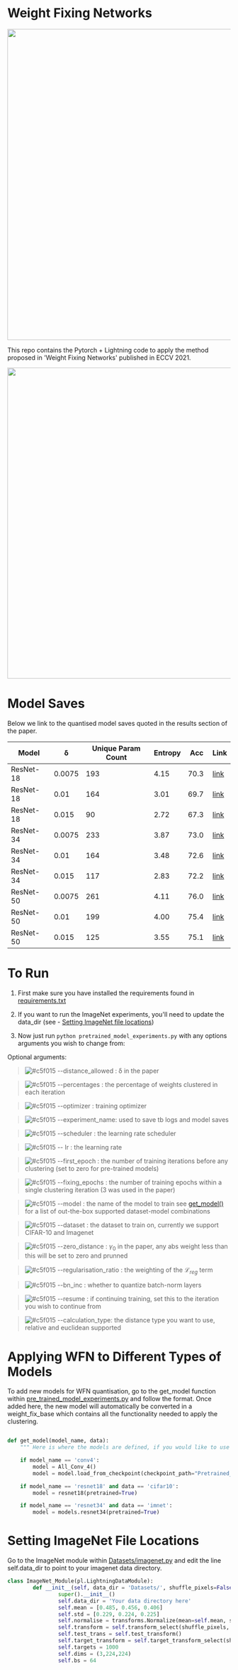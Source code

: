 # Weight Fixing Networks

<img src="https://user-images.githubusercontent.com/13983188/177870968-d26c4c87-6259-493a-b67e-8ccbc82dccbf.png" width="700">

This repo contains the Pytorch + Lightning code to apply the method proposed in 'Weight Fixing Networks' published in ECCV 2021.



<img src="https://user-images.githubusercontent.com/13983188/177872026-dc25192e-f218-4b98-a68d-26332d6d47b9.png" width="700">



# Model Saves

Below we link to the quantised model saves quoted in the results section of the paper. 

| Model |  δ | Unique Param Count | Entropy | Acc | Link |
| ----- | --- | --- | --- | --- | --- | 
| ResNet-18 | 0.0075 | 193 | 4.15 | 70.3 | [link](https://drive.google.com/file/d/1xgoenu43v4tAGV4deSzRSjsQQQKTDeWg/view?usp=sharing)  |
| ResNet-18 | 0.01 | 164 |3.01 | 69.7 | [link](https://drive.google.com/file/d/1jPfjC0wIqpyTUDt8_hVIzSLFpz-_8Wwl/view?usp=sharing) |
| ResNet-18 | 0.015 | 90 | 2.72 | 67.3 | [link](https://drive.google.com/file/d/1xSMRcacasoXLaUj_6z0vfM9DDM0S8chs/view?usp=sharing) |
| ResNet-34 | 0.0075 | 233 | 3.87 | 73.0 | [link](https://drive.google.com/file/d/1MEq2oxT1t-3e8KrUDRFt8SgiKIuGE-TU/view?usp=sharing)  |
| ResNet-34 | 0.01 | 164 | 3.48 | 72.6 | [link](https://drive.google.com/file/d/1sTsaK__5qWdND-MTHZQf0xgRcaaFNIGL/view?usp=sharing) |
| ResNet-34 | 0.015 | 117 | 2.83 | 72.2 | [link](https://drive.google.com/file/d/18Q3jAqA2EMNHdt0tP2I7jpy8VCptr6mR/view?usp=sharing) |
| ResNet-50 | 0.0075 | 261| 4.11 | 76.0 | [link](https://drive.google.com/file/d/1c5PK_V_C8kd-fmQg4yf3SE_nj5uomRpi/view?usp=sharing) |
| ResNet-50 | 0.01 | 199 | 4.00 | 75.4 | [link](https://drive.google.com/file/d/1c5PK_V_C8kd-fmQg4yf3SE_nj5uomRpi/view?usp=sharing) |
| ResNet-50 | 0.015 | 125| 3.55 | 75.1 | [link](https://drive.google.com/file/d/1wDMzEeGb0kLCMVTfB35mAAELbOSYUOV4/view?usp=sharing) |

# To Run 

1. First make sure you have installed the requirements found in [requirements.txt](requirements.txt)

2. If you want to run the ImageNet experiments, you'll need to update the data_dir (see - [Setting ImageNet file locations](#setting-imageNet-file-locations)) 
3. Now just run `python pretrained_model_experiments.py` with any options arguments you wish to change from: 

Optional arguments: 


> ![#c5f015](https://via.placeholder.com/15/c5f015/c5f015.png) --distance_allowed : δ in the paper

> ![#c5f015](https://via.placeholder.com/15/c5f015/c5f015.png) --percentages : the percentage of weights clustered in each iteration 

> ![#c5f015](https://via.placeholder.com/15/c5f015/c5f015.png) --optimizer : training optimizer 

> ![#c5f015](https://via.placeholder.com/15/c5f015/c5f015.png) --experiment_name: used to save tb logs and model saves 

> ![#c5f015](https://via.placeholder.com/15/c5f015/c5f015.png) --scheduler : the learning rate scheduler 

> ![#c5f015](https://via.placeholder.com/15/c5f015/c5f015.png) -- lr : the learning rate

> ![#c5f015](https://via.placeholder.com/15/c5f015/c5f015.png) --first_epoch : the number of training iterations before any clustering (set to zero for pre-trained models) 

> ![#c5f015](https://via.placeholder.com/15/c5f015/c5f015.png) --fixing_epochs : the number of training epochs within a single clustering iteration (3 was used in the paper) 

> ![#c5f015](https://via.placeholder.com/15/c5f015/c5f015.png) --model : the name of the model to train see [get_model()](pre_trained_model_experiments.py) for a list of out-the-box supported dataset-model combinations

> ![#c5f015](https://via.placeholder.com/15/c5f015/c5f015.png) --dataset : the dataset to train on, currently we support CIFAR-10 and Imagenet 

> ![#c5f015](https://via.placeholder.com/15/c5f015/c5f015.png) --zero_distance : $\gamma_0$ in the paper, any abs weight less than this will be set to zero and prunned 

> ![#c5f015](https://via.placeholder.com/15/c5f015/c5f015.png) --regularisation_ratio : the weighting of the $\mathcal{L}_{reg}$ term

> ![#c5f015](https://via.placeholder.com/15/c5f015/c5f015.png) --bn_inc : whether to quantize batch-norm layers 

> ![#c5f015](https://via.placeholder.com/15/c5f015/c5f015.png) --resume : if continuing training, set this to the iteration you wish to continue from 

> ![#c5f015](https://via.placeholder.com/15/c5f015/c5f015.png) --calculation_type: the distance type you want to use, relative and euclidean supported 


#  Applying WFN to Different Types of Models 

To add new models for WFN quantisation, go to the get_model function within [pre_trained_model_experiments.py](pre_trained_model_experiments.py) and follow the format. Once added here, the new model will automatically be converted in a weight_fix_base which contains all the functionality needed to apply the clustering.

```python 

def get_model(model_name, data):
    """ Here is where the models are defined, if you would like to use a new model, you can insert it into here """

    if model_name == 'conv4':
        model = All_Conv_4()
        model = model.load_from_checkpoint(checkpoint_path="Pretrained_Models/PyTorch_CIFAR10/cifar10_models/state_dicts/all_conv4")

    if model_name == 'resnet18' and data == 'cifar10':
        model = resnet18(pretrained=True)

    if model_name == 'resnet34' and data == 'imnet':
        model = models.resnet34(pretrained=True)
```

# Setting ImageNet File Locations 


Go to the ImageNet module within [Datasets/imagenet.py](Datasets/imagenet.py) and edit the line self.data_dir to point to your imagenet data directory. 

```python
class ImageNet_Module(pl.LightningDataModule):
        def __init__(self, data_dir = 'Datasets/', shuffle_pixels=False, shuffle_labels=False, random_pixels=False):
                super().__init__()
                self.data_dir = 'Your data directory here'
                self.mean = [0.485, 0.456, 0.406]
                self.std = [0.229, 0.224, 0.225]
                self.normalise = transforms.Normalize(mean=self.mean, std=self.std)
                self.transform = self.transform_select(shuffle_pixels, random_pixels)
                self.test_trans = self.test_transform()
                self.target_transform = self.target_transform_select(shuffle_labels)
                self.targets = 1000
                self.dims = (3,224,224)
                self.bs = 64
```



